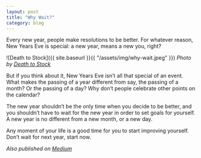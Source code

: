 ```yaml
---
layout: post
title: "Why Wait?"
category: blog
---
```


Every new year, people make resolutions to be better. For whatever reason, New Years Eve is special: a new year, means a new you, right?

![Death to Stock]({{ site.baseurl }}{{ "/assets/img/why-wait.jpeg" }})
*Photo by [Death to Stock](https://deathtothestockphoto.com/)*

But if you think about it, New Years Eve isn’t all that special of an event. What makes the passing of a year different from say, the passing of a month? Or the passing of a day? Why don’t people celebrate other points on the calendar?

The new year shouldn’t be the only time when you decide to be better, and you shouldn’t have to wait for the new year in order to set goals for yourself. A new year is no different from a new month, or a new day.

Any moment of your life is a good time for you to start improving yourself. Don’t wait for next year, start now.

*Also published on [Medium](https://medium.com/@LeNPaul/why-wait-6e43345a1234)*
